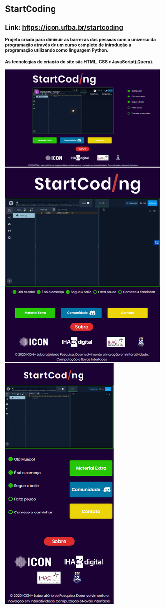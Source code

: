 ﻿# StartCoding

## Link: https://icon.ufba.br/startcoding

#### Projeto criado para diminuir as barreiras das pessoas com o universo da programação através de um curso completo de introdução a programação utilizando como linguagem Python.

#### As tecnologias de criação do site são HTML, CSS e JavaScript(jQuery).
![myimage-alt-tag](img/desktop-screenshot.png)
![myimage-alt-tag](img/tablet-screenshot.png)
![myimage-alt-tag](img/mobile-screenshot.png)


